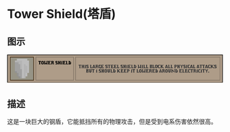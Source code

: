 # Tower Shield(塔盾)

## 图示

![塔盾](assetes/equipment/Tower_Shield.png)

## 描述

这是一块巨大的钢盾，它能抵挡所有的物理攻击，但是受到电系伤害依然很高。